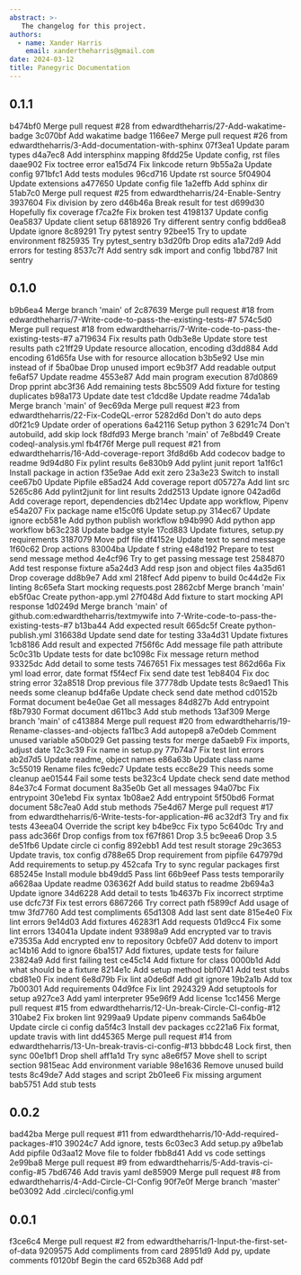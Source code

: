 ```yaml
---
abstract: >-
   The changelog for this project.
authors:
  - name: Xander Harris
    email: xandertheharris@gmail.com
date: 2024-03-12
title: Panegyric Documentation
---
```


## 0.1.1

b474bf0 Merge pull request #28 from edwardtheharris/27-Add-wakatime-badge
3c070bf Add wakatime badge
1166ee7 Merge pull request #26 from edwardtheharris/3-Add-documentation-with-sphinx
07f3ea1 Update param types
d4a7ec8 Add intersphinx mapping
8fdd25e Update config, rst files
daae902 Fix toctree error
ea15d74 Fix linkcode return
9b55a2a Update config
971bfc1 Add tests modules
96cd716 Update rst source
5f04904 Update extensions
a477650 Update config file
1a2effb Add sphinx dir
51ab7c0 Merge pull request #25 from edwardtheharris/24-Enable-Sentry
3937604 Fix division by zero
d46b46a Break result for test
d699d30 Hopefully fix coverage
f7ca2fe Fix broken test
4198137 Update config
0ea5837 Update client setup
6818926 Try different sentry config
bdd6ea8 Update ignore
8c89291 Try pytest sentry
92bee15 Try to update environment
f825935 Try pytest_sentry
b3d20fb Drop edits
a1a72d9 Add errors for testing
8537c7f Add sentry sdk import and config
1bbd787 Init sentry

## 0.1.0

b9b6ea4 Merge branch 'main' of
2c87639 Merge pull request #18 from edwardtheharris/7-Write-code-to-pass-the-existing-tests-#7
574c5d0 Merge pull request #18 from edwardtheharris/7-Write-code-to-pass-the-existing-tests-#7
a719634 Fix results path
0db3e8e Update store test results path
c21ff29 Update resource allocation, encoding
d3dd884 Add encoding
61d65fa Use with for resource allocation
b3b5e92 Use min instead of if
5ba0bae Drop unused import
ec9b3f7 Add readable output
fe6af57 Update readme
4553e87 Add main program execution
87d0869 Drop pprint
abc3f36 Add remaining tests
8bc5509 Add fixture for testing duplicates
b98a173 Update date test
c1dcd8e Update readme
74da1ab Merge branch 'main' of
9ec69da Merge pull request #23 from edwardtheharris/22-Fix-CodeQL-error
5282d6d Don't do auto deps
d0f21c9 Update order of operations
6a42116 Setup python 3
6291c74 Don't autobuild, add skip lock
f8dfd93 Merge branch 'main' of
7e8bd49 Create codeql-analysis.yml
fb4f76f Merge pull request #21 from edwardtheharris/16-Add-coverage-report
3fd8d6b Add codecov badge to readme
9d94d80 Fix pylint results
6e830b9 Add pylint junit report
1a1f6c1 Install package in action
f35e9ae Add exit zero
23a3e23 Switch to install
cee67b0 Update Pipfile
e85ad24 Add coverage report
d05727a Add lint src
5265c86 Add pylint2junit for lint results
2dd2513 Update ignore
042ad6d Add coverage report, dependencies
db214ec Update app workflow, Pipenv
e54a207 Fix package name
e15c0f6 Update setup.py
314ec67 Update ignore
ecb581e Add python publish workflow
b94b990 Add python app workflow
b63c238 Update badge style
17cd883 Update fixtures, setup.py requirements
3187079 Move pdf file
df4152e Update text to send message
1f60c62 Drop actions
83004ba Update f string
e48d192 Prepare to test send message method
4e4cf96 Try to get passing message test
2584870 Add test response fixture
a5a24d3 Add resp json and object files
4a35d61 Drop coverage
dd8b9e7 Add xml
218fecf Add pipenv to build
0c44d2e Fix linting
8c65efa Start mocking requests.post
2862cbf Merge branch 'main'
eb5f0ac Create python-app.yml
27f048d Add fixture to start mocking API response
1d0249d Merge branch 'main' of github.com:edwardtheharris/textmywife into 7-Write-code-to-pass-the-existing-tests-#7
b13ba44 Add expected result
665dc5f Create python-publish.yml
316638d Update send date for testing
33a4d31 Update fixtures
1cb8186 Add result and expected
7f56f6c Add message file path attribute
5c0c31b Update tests for date
bc1098c Fix message return method
93325dc Add detail to some tests
7467651 Fix messages test
862d66a Fix yml load error, date format
f5f4ecf Fix send date test
1eb8404 Fix doc string error
32a8518 Drop previous file
37778db Update tests
8c9aed1 This needs some cleanup
bd4fa6e Update check send date method
cd0152b Format document
be4e0ae Get all messages
84d827b Add entrypoint
f8b7930 Format document
d611bc3 Add stub methods
13af309 Merge branch 'main' of
c413884 Merge pull request #20 from edwardtheharris/19-Rename-classes-and-objects
fa11bc3 Add autopep8
a7e0deb Comment unused variable
a50b029 Get passing tests for merge
da5aeb9 Fix imports, adjust date
12c3c39 Fix name in setup.py
77b74a7 Fix test lint errors
ab2d7d5 Update readme, object names
e86a63b Update class name
3c55019 Rename files
fc9edc7 Update tests
ecc8e29 This needs some cleanup
ae01544 Fail some tests
be323c4 Update check send date method
84e37c4 Format document
8a35e0b Get all messages
94a07bc Fix entrypoint
30e1ebd Fix syntax
1b08ae2 Add entrypoint
5f50bd6 Format document
58c7ea0 Add stub methods
75e4d67 Merge pull request #17 from edwardtheharris/6-Write-tests-for-application-#6
ac32df3 Try and fix tests
43eea04 Override the script key
b4be9cc Fix typo
5c640dc Try and pass
adc366f Drop configs from tox
f67f861 Drop 3.5
bc9eea6 Drop 3.5
de51fb6 Update circle ci config
892ebb1 Add test result storage
29c3653 Update travis, tox config
d788e65 Drop requirement from pipfile
647979d Add requirements to setup.py
452cafa Try to sync regular packages first
685245e Install module
bb49dd5 Pass lint
66b9eef Pass tests temporarily
a6628aa Update readme
036362f Add build status to readme
2b694a3 Update ignore
34d6228 Add detail to tests
1b4637b Fix incorrect strptime use
dcfc73f Fix test errors
6867266 Try correct path
f5899cf Add usage of tmw
3fd7760 Add test compliments
65d1308 Add last sent date
815e4e0 Fix lint errors
9e14d03 Add fixtures
46283f1 Add requests
01d9cc4 Fix some lint errors
134041a Update indent
93898a9 Add encrypted var to travis
e73535a Add encrypted env to repository
0cbfe07 Add dotenv to import
ac14b16 Add to ignore
6ba1517 Add fixtures, update tests for failure
23824a9 Add first failing test
ce45c14 Add fixture for class
0000b1d Add what should be a fixture
8214e1c Add setup method
bbf0741 Add test stubs
cbd81e0 Fix indent
6e8d79b Fix lint
a0de6df Add git ignore
19b2a1b Add tox
7b00301 Add requirements
04d9fce Fix lint
2924329 Add setuptools for setup
a927ce3 Add yaml interpreter
95e96f9 Add license
1cc1456 Merge pull request #15 from edwardtheharris/12-Un-break-Circle-CI-config-#12
310abe2 Fix broken lint
9299aa9 Update pipenv commands
5a64b0e Update circle ci config
da5f4c3 Install dev packages
cc221a6 Fix format, update travis with lint
dd45365 Merge pull request #14 from edwardtheharris/13-Un-break-travis-ci-config-#13
bbbdc48 Lock first, then sync
00e1bf1 Drop shell
aff1a1d Try sync
a8e6f57 Move shell to script section
9815eac Add environment variable
98e1636 Remove unused build tests
8c49de7 Add stages and script
2b01ee6 Fix missing argument
bab5751 Add stub tests

## 0.0.2

bad42ba Merge pull request #11 from edwardtheharris/10-Add-required-packages-#10
39024c7 Add ignore, tests
6c03ec3 Add setup.py
a9be1ab Add pipfile
0d3aa12 Move file to folder
fbb8d41 Add vs code settings
2e99ba8 Merge pull request #9 from edwardtheharris/5-Add-travis-ci-config-#5
7bd6746 Add travis yaml
de85909 Merge pull request #8 from edwardtheharris/4-Add-Circle-CI-Config
90f7e0f Merge branch 'master'
be03092 Add .circleci/config.yml

## 0.0.1

f3ce6c4 Merge pull request #2 from edwardtheharris/1-Input-the-first-set-of-data
9209575 Add compliments from card
28951d9 Add py, update comments
f0120bf Begin the card
652b368 Add pdf
